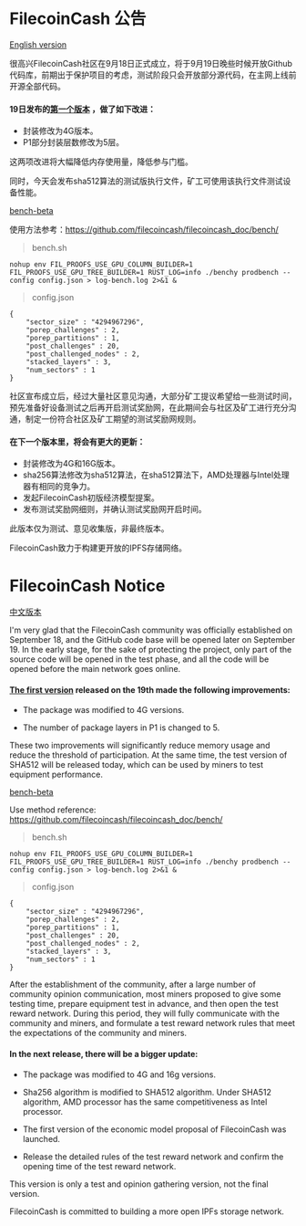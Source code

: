 # FilecoinCash 公告
[English version](#FilecoinCash-Notice)

很高兴FilecoinCash社区在9月18日正式成立，将于9月19日晚些时候开放Github代码库，前期出于保护项目的考虑，测试阶段只会开放部分源代码，在主网上线前开源全部代码。
#### 19日发布的[第一个版本](https://github.com/filecoincash/lotus/releases/tag/v0.5.7-beta) ，做了如下改进：
- 封装修改为4G版本。
- P1部分封装层数修改为5层。

这两项改进将大幅降低内存使用量，降低参与门槛。

同时，今天会发布sha512算法的测试版执行文件，矿工可使用该执行文件测试设备性能。 

[bench-beta](https://github.com/filecoincash/filecoincash_doc/releases/tag/benchy-sha512-beta) 

使用方法参考：https://github.com/filecoincash/filecoincash_doc/bench/

> bench.sh
```
nohup env FIL_PROOFS_USE_GPU_COLUMN_BUILDER=1 FIL_PROOFS_USE_GPU_TREE_BUILDER=1 RUST_LOG=info ./benchy prodbench --config config.json > log-bench.log 2>&1 &
```

> config.json
```
{
	"sector_size" : "4294967296",
	"porep_challenges" : 2,
	"porep_partitions" : 1,
	"post_challenges" : 20,
	"post_challenged_nodes" : 2,
	"stacked_layers" : 3,
	"num_sectors" : 1
}
```

社区宣布成立后，经过大量社区意见沟通，大部分矿工提议希望给一些测试时间，预先准备好设备测试之后再开启测试奖励网，在此期间会与社区及矿工进行充分沟通，制定一份符合社区及矿工期望的测试奖励网规则。


#### 在下一个版本里，将会有更大的更新：

- 封装修改为4G和16G版本。
- sha256算法修改为sha512算法，在sha512算法下，AMD处理器与Intel处理器有相同的竞争力。
- 发起FilecoinCash初版经济模型提案。
- 发布测试奖励网细则，并确认测试奖励网开启时间。

此版本仅为测试、意见收集版，非最终版本。

FilecoinCash致力于构建更开放的IPFS存储网络。

# 

# FilecoinCash Notice

[中文版本](#FilecoinCash-公告)

I'm very glad that the FilecoinCash community was officially established on September 18, and the GitHub code base will be opened later on September 19. In the early stage, for the sake of protecting the project, only part of the source code will be opened in the test phase, and all the code will be opened before the main network goes online.

#### [The first version](https://github.com/filecoincash/lotus/releases/tag/v0.5.7-beta) released on the 19th made the following improvements:  

- The package was modified to 4G versions.

- The number of package layers in P1 is changed to 5.

These two improvements will significantly reduce memory usage and reduce the threshold of participation.
At the same time, the test version of SHA512 will be released today, which can be used by miners to test equipment performance.

[bench-beta](https://github.com/filecoincash/filecoincash_doc/releases/tag/benchy-sha512-beta) 

Use method reference: https://github.com/filecoincash/filecoincash_doc/bench/

> bench.sh
```
nohup env FIL_PROOFS_USE_GPU_COLUMN_BUILDER=1 FIL_PROOFS_USE_GPU_TREE_BUILDER=1 RUST_LOG=info ./benchy prodbench --config config.json > log-bench.log 2>&1 &
```

> config.json
```
{
	"sector_size" : "4294967296",
	"porep_challenges" : 2,
	"porep_partitions" : 1,
	"post_challenges" : 20,
	"post_challenged_nodes" : 2,
	"stacked_layers" : 3,
	"num_sectors" : 1
}
```

After the establishment of the community, after a large number of community opinion communication, most miners proposed to give some testing time, prepare equipment test in advance, and then open the test reward network. During this period, they will fully communicate with the community and miners, and formulate a test reward network rules that meet the expectations of the community and miners.

#### In the next release, there will be a bigger update:

- The package was modified to 4G and 16g versions.

- Sha256 algorithm is modified to SHA512 algorithm. Under SHA512 algorithm, AMD processor has the same competitiveness as Intel processor.

- The first version of the economic model proposal of FilecoinCash was launched.

- Release the detailed rules of the test reward network and confirm the opening time of the test reward network.

This version is only a test and opinion gathering version, not the final version.

FilecoinCash is committed to building a more open IPFs storage network.